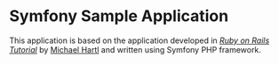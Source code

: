 # Symfony Sample Application

This application is based on the application developed in
[*Ruby on Rails Tutorial*](http://railstutorial.org/)
by [Michael Hartl](http://michaelhartl.com/)
and written using Symfony PHP framework.